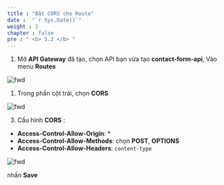 ```yaml
---
title : "Bật CORS cho Route"
date :  "`r Sys.Date()`" 
weight : 2 
chapter : false
pre : " <b> 5.2 </b> "
---
```


1. Mở **API Gateway** đã tạo, chọn API bạn vừa tạo **contact-form-api**, Vào menu **Routes**

![fwd](/images/5.fwd/012.fwd.png)  

1. Trong phần cột trái, chọn **CORS** 

![fwd](/images/5.fwd/013.fwd.png)  


3. Cấu hình **CORS** : 
  - **Access-Control-Allow-Origin**: *
  - **Access-Control-Allow-Methods**: chọn **POST**, **OPTIONS**
  - **Access-Control-Allow-Headers**: ```content-type```

![fwd](/images/5.fwd/014.fwd.png) 

nhấn **Save** 
